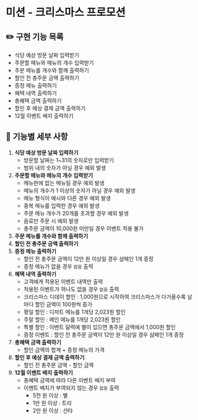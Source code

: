 # 미션 - 크리스마스 프로모션
## ✏️ 구현 기능 목록
- 식당 예상 방문 날짜 입력받기
- 주문할 메뉴와 메뉴의 개수 입력받기
- 주문 메뉴를 개수와 함께 출력하기
- 할인 전 총주문 금액 출력하기
- 증정 메뉴 출력하기
- 혜택 내역 출력하기
- 총혜택 금액 출력하기
- 할인 후 예상 결제 금액 출력하기
- 12월 이벤트 배지 출력하기

## 📄 기능별 세부 사항
1. **식당 예상 방문 날짜 입력하기**
    - 방문할 날짜는 1~31의 숫자로만 입력받기
    - 범위 내의 숫자가 아닐 경우 예외 발생
2. **주문할 메뉴와 메뉴의 개수 입력받기**
    - 메뉴판에 없는 메뉴일 경우 예외 발생
    - 메뉴의 개수가 1 이상의 숫자가 아닐 경우 예외 발생
    - 메뉴 형식이 예시와 다른 경우 예외 발생
    - 중복 메뉴를 입력한 경우 예외 발생
    - 주문 메뉴 개수가 20개를 초과할 경우 예외 발생
    - 음료만 주문 시 예외 발생
    - 총주문 금액이 10,000원 미만일 경우 이벤트 적용 불가
3. **주문 메뉴를 개수와 함께 출력하기**
4. **할인 전 총주문 금액 출력하기**
5. **증정 메뉴 출력하기**
    - 할인 전 총주문 금액이 12만 원 이상일 경우 샴페인 1개 증정
    - 증정 메뉴가 없을 경우 `없음` 출력
6. **혜택 내역 출력하기**
    - 고객에게 적용된 이벤트 내역만 출력
    - 적용된 이벤트가 하나도 없을 경우 `없음` 출력
    - 크리스마스 디데이 할인 : 1,000원으로 시작하여 크리스마스가 다가올수록 날마다 할인 금액이 100원씩 증가
    - 평일 할인 : 디저트 메뉴를 1개당 2,023원 할인
    - 주말 할인 : 메인 메뉴를 1개당 2,023원 할인
    - 특별 할인 : 이벤트 달력에 별이 있으면 총주문 금액에서 1,000원 할인
    - 증정 이벤트 : 할인 전 총주문 금액이 12만 원 이상일 경우 샴페인 1개 증정
7. **총혜택 금액 출력하기**
    - 할인 금액의 합계 + 증정 메뉴의 가격
8. **할인 후 예상 결제 금액 출력하기**
    - 할인 전 총주문 금액 - 할인 금액
9. **12월 이벤트 배지 출력하기**
    - 총혜택 금액에 따라 다른 이벤트 배지 부여
    - 이벤트 배지가 부여되지 않는 경우 `없음` 출력
        - 5천 원 이상 : 별
        - 1만 원 이상 : 트리
        - 2만 원 이상 : 산타 